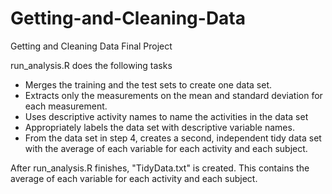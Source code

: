 # Getting-and-Cleaning-Data
Getting and Cleaning Data Final Project

run_analysis.R does the following tasks
 - Merges the training and the test sets to create one data set.
 - Extracts only the measurements on the mean and standard deviation for each measurement. 
 - Uses descriptive activity names to name the activities in the data set
 - Appropriately labels the data set with descriptive variable names. 
 - From the data set in step 4, creates a second, independent tidy data set with the average of each variable for each activity and each subject.

After run_analysis.R finishes, "TidyData.txt" is created. This contains the average of each variable for each activity and each subject.
